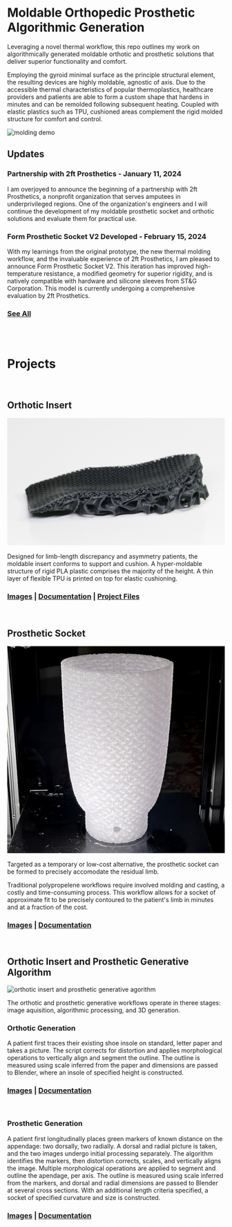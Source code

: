 #  Moldable Orthopedic Prosthetic Algorithmic Generation
Leveraging a novel thermal workflow, this repo outlines my work on algorithmically generated moldable orthotic and prosthetic solutions that deliver superior functionality and comfort.

Employing the gyroid minimal surface as the principle structural element, the resulting devices are highly moldable, agnostic of axis. Due to the accessible thermal characteristics of popular thermoplastics, healthcare providers and patients are able to form a custom shape that hardens in minutes and can be remolded following subsequent heating. Coupled with elastic plastics such as TPU, cushioned areas complement the rigid molded structure for comfort and control.

![molding demo](/assets/orthotic/orthoticMolding-ezgif.com-speed.gif)



## Updates

### Partnership with 2ft Prosthetics - January 11, 2024 

I am overjoyed to announce the beginning of a partnership with 2ft Prosthetics, a nonprofit organization that serves amputees in underprivileged regions. One of the organization's engineers and I will continue the development of my moldable prosthetic socket and orthotic solutions and evaluate them for practical use.


### Form Prosthetic Socket V2 Developed - February 15, 2024

With my learnings from the original prototype, the new thermal molding workflow, and the invaluable experience of 2ft Prosthetics, I am pleased to announce Form Prosthetic Socket V2. This iteration has improved high-temperature resistance, a modified geometry for superior rigidity, and is natively compatible with hardware and silicone sleeves from ST&G Corporation. This model is currently undergoing a comprehensive evaluation by 2ft Prosthetics.  

### [See All](/updates.md)


<br><br>


# Projects

<br>

## Orthotic Insert

![orthotic insert](/assets/orthotic/64c876a31d0d4d84ddcdcf89_Gyroid-Intersection-49.jpg)


Designed for limb-length discrepancy and asymmetry patients, the moldable insert conforms to support and cushion. A hyper-moldable structure of rigid PLA plastic comprises the majority of the height. A thin layer of flexible TPU is printed on top for elastic cushioning. 

### [Images](/assets/orthotic/)    |   [Documentation](/insertDocumentation.md) | [Project Files](https://www.thingiverse.com/thing:6156919)


<br>

## Prosthetic Socket

![prosthetic socket](/assets/prosthetic/661bedfb88e6101d822d0ab9_socket%20upscaled.jpg)

Targeted as a temporary or low-cost alternative, the prosthetic socket can be formed to precisely accomodate the residual limb.

Traditional polypropelene workflows require involved molding and casting, a costly and time-consuming process. This workflow allows for a socket of approximate fit to be precisely contoured to the patient's limb in minutes and at a fraction of the cost.

### [Images](/assets/prosthetic/)    |   [Documentation](/prostheticDocumentation.md) 




<br>

## Orthotic Insert and Prosthetic Generative Algorithm

![orthotic insert and prosthetic generative agorithm](/assets/orthotic%20generation/ezgif.com-video-to-gif-converter.gif)

The orthotic and prosthetic generative workflows operate in theree stages: image aquisition, algorithmic processing, and 3D generation. 





### Orthotic Generation

A patient first traces their existing shoe insole on standard, letter paper and takes a picture. The script corrects for distortion and applies morphological operations to vertically align and segment the outline. The outline is measured using scale inferred from the paper and dimensions are passed to Blender, where an insole of specified height is constructed.

### [Images](/assets/generation/) | [Documentation](/insertDocumentation.md)


<br>


### Prosthetic Generation

A patient first longitudinally places green markers of known distance on the appendage: two dorsally, two radially. A dorsal and radial picture is taken, and the two images undergo initial processing separately. The algorithm identifies the markers, then distortion corrects, scales, and vertically aligns the image. Multiple morphological operations are applied to segment and outline the apendage, per axis. The outline is measured using scale inferred from the markers, and dorsal and radial dimensions are passed to Blender at several cross sections. With an additional length criteria specified, a socket of specified curvature and size is constructed.

### [Images](/assets/generation/)  |   [Documentation](/prostheticDocumentation.md)



